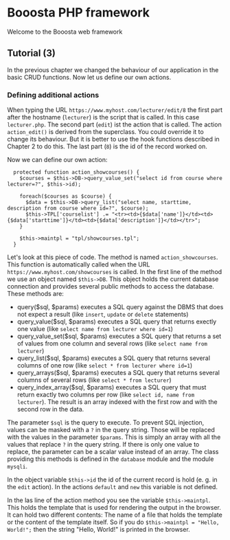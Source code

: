 # Booosta PHP framework

Welcome to the Booosta web framework

## Tutorial (3)

In the previous chapter we changed the behaviour of our application in the basic CRUD functions. Now let us define our own actions.

### Defining additional actions

When typing the URL `https://www.myhost.com/lecturer/edit/8` the first part after the hostname (`lecturer`) is the script that is called. In this case `lecturer.php`. The second
part (`edit`) ist the action that is called. The action `action_edit()` is derived from the superclass. You could override it to change its behaviour. But it is better to use the
hook functions described in Chapter 2 to do this. The last part (`8`) is the id of the record worked on.

Now we can define our own action:

```
  protected function action_showcourses() {
    $courses = $this->DB->query_value_set("select id from course where lecturer=?", $this->id);

    foreach($courses as $course) {
      $data = $this->DB->query_list("select name, starttime, description from course where id=?", $course);
      $this->TPL['courselist'] .= "<tr><td>{$data['name']}</td><td>{$data['starttime']}</td><td>{$data['description']}</td></tr>";
    }

    $this->maintpl = "tpl/showcourses.tpl";
  }
```

Let's look at this piece of code. The method is named `action_showcourses`. This function is automatically called when the URL `https://www.myhost.com/showcourses` is called.
In the first line of the method we use an object named `$this->DB`. This object holds the current database connection and provides several public methods to access the database.
These methods are:

- query($sql, $params)
  executes a SQL query against the DBMS that does not expect a result (like `insert`, `update` or `delete` statements)
- query_value($sql, $params)
  executes a SQL query that returns exectly one value (like `select name from lecturer where id=1`)
- query_value_set($sql, $params)
  executes a SQL query that returns a set of values from one column and several rows (like `select name from lecturer`)
- query_list($sql, $params)
  executes a SQL query that returns several columns of one row (like `select * from lecturer where id=1`)
- query_arrays($sql, $params)
  executes a SQL query that returns several columns of several rows (like `select * from lecturer`)
- query_index_array($sql, $params)
  executes a SQL query that must return exactly two columns per row (like `select id, name from lecturer`). The result is an array indexed with the first row and with the second row in the data.

The parameter `$sql` is the query to execute. To prevent SQL injection, values can be masked with a `?` in the query string. Those will be replaced with the values in the parameter `$params`.
This is simply an array with all the values that replace `?` in the query string. If there is only one value to replace, the parameter can be a scalar value instead of an array.
The class providing this methods is defined in the `database` module and the module `mysqli`.

In the object variable `$this->id` the id of the current record is hold (e. g. in the `edit` action). In the actions `default` and `new` this variable is not defined.

In the las line of the action method you see the variable `$this->maintpl`. This holds the template that is used for rendering the output in the browser. It can hold two different contents:
The name of a file that holds the template or the content of the template itself. So if you do `$this->maintpl = "Hello, World!";` then the string "Hello, World!" is printed in the browser.


